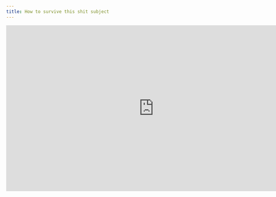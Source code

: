 ```yaml
---
title: How to survive this shit subject
---
```


<iframe width="800" height="450"
src="https://www.reddit.com/r/CrappyDesign/comments/87njpy/this_paper_towel_sign/"
frameborder="0" scrolling="no"> </iframe>

